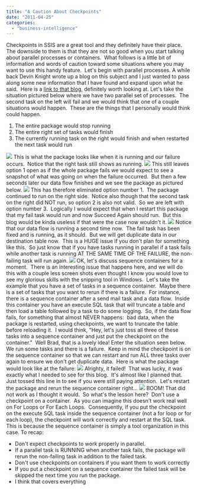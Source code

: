 ```yaml
---
title: "A Caution About Checkpoints"
date: "2011-04-25"
categories: 
  - "business-intelligence"
---
```


Checkpoints in SSIS are a great tool and they definitely have their place.  The downside to them is that they are not so good when you start talking about parallel processes or containers.  What follows is a little bit of information and words of caution toward some situations where you may want to use this handy feature.  Let's begin with parallel processes. A while back Devin Knight wrote up a blog on this subject and I just wanted to pass along some new information that I have found and expand upon what he said.  Here is a [link to that blog](http://devinknightsql.com), definitely worth looking at. Let's take the situation pictured below where we have two parallel set of processes.  The second task on the left will fail and we would think that one of a couple situations would happen.  These are the things that I personally would think could happen.

1. The entire package would stop running
2. The entire right set of tasks would finish
3. The currently running task on the right would finish and when restarted the next task would run

![](https://images.bradleyschacht.com/wp-content/uploads/2011/04/Checkpoints1.png) This is what the package looks like when it is running and our failure occurs.  Notice that the right task still shows as running. ![](https://images.bradleyschacht.com/wp-content/uploads/2011/04/Checkpoints2.png) This still leaves option 1 open as if the whole package fails we would expect to see a snapshot of what was going on when the failure occurred.  But then a few seconds later our data flow finishes and we see the package as pictured below. ![](https://images.bradleyschacht.com/wp-content/uploads/2011/04/Checkpoints3.png) This has therefore eliminated option number 1.  The package continued to run on the right side.  Notice also though that the second task on the right did NOT run, so option 2 is also not valid.  So we are left with option number 3.  Logically I would expect that when I restart this package that my fail task would run and now Succeed Again should run.  But this blog would be kinda useless if that were the case now wouldn't it. ![](https://images.bradleyschacht.com/wp-content/uploads/2011/04/Checkpoints4.png) Notice that our data flow is running a second time now.  The fail task has been fixed and is running, as it should.  But we will get duplicate data in our destination table now.  This is a HUGE issue if you don't plan for something like this.  So just know that if you have tasks running in parallel if a task fails while another task is running AT THE SAME TIME OF THE FAILURE, the non-failing task will run again. ![](https://images.bradleyschacht.com/wp-content/uploads/2011/04/Checkpoints5.png) OK, let's discuss sequence containers for a moment.  There is an interesting issue that happens here, and we will do this with a couple less screen shots even thought I know you would love to see my glorious skills with the snipping tool in Windows.  Let's take the example that you have a set of tasks in a sequence container.  Maybe there is a set of tasks that you want to rerun if there is a failure.  For instance, there is a sequence container after a send mail task and a data flow.  Inside this container you have an execute SQL task that will truncate a table and then load a table followed by a task to do some logging.  So, if the data flow fails, for something that almost NEVER happens:  bad data, when the package is restarted, using checkpoints, we want to truncate the table before reloading it.  I would think, "Hey, let's just toss all three of these tasks into a sequence container and just put the checkpoint on the container."  Well Brad, that is a lovely idea! Enter the situation seen below.  We run some tasks and there is a failure.  Keep in mind the checkpoint is on the sequence container so that we can restart and run ALL three tasks over again to ensure we don't get duplicate data.  Here is what the package would look like at the failure: ![](https://images.bradleyschacht.com/wp-content/uploads/2011/04/Checkpoints6.png) Alrighty, it failed!  That was lucky, it was exactly what I needed to see for this blog.  It's almost like I planned that.  Just tossed this line in to see if you were still paying attention.  Let's restart the package and rerun the sequence container right... ![](https://images.bradleyschacht.com/wp-content/uploads/2011/04/Checkpoints7.png) BOOM! That did not work as I thought it would.  So what's the lesson here?  Don't use a checkpoint on a container.  As you can imagine this doesn't work real well on For Loops or For Each Loops.  Consequently, if you put the checkpoint on the execute SQL task inside the sequence container (not a for loop or for each loop), the checkpoint will work correctly and restart at the SQL task.  This is because the sequence container is simply a tool organization in this case. To recap:

- Don't expect checkpoints to work properly in parallel.
- If a parallel task is RUNNING when another task fails, the package will rerun the non-failing task in addition to the failed task.
- Don't use checkpoints on containers if you want them to work correctly
- If you put a checkpoint on a sequence container the failed task will be skipped the next time you run the package.
- I think that covers everything
